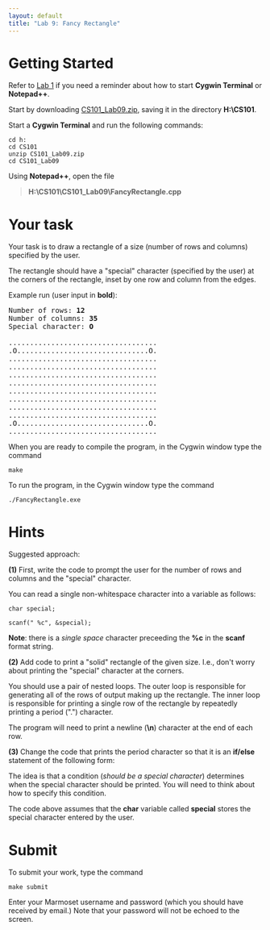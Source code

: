 ```yaml
---
layout: default
title: "Lab 9: Fancy Rectangle"
---
```


Getting Started
===============

Refer to [Lab 1](lab01.html) if you need a reminder about how to start **Cygwin Terminal** or **Notepad++**.

Start by downloading [CS101\_Lab09.zip](CS101_Lab09.zip), saving it in the directory **H:\\CS101**.

Start a **Cygwin Terminal** and run the following commands:

    cd h:
    cd CS101
    unzip CS101_Lab09.zip
    cd CS101_Lab09

Using **Notepad++**, open the file

> **H:\\CS101\\CS101\_Lab09\\FancyRectangle.cpp**

Your task
=========

Your task is to draw a rectangle of a size (number of rows and columns) specified by the user.

The rectangle should have a "special" character (specified by the user) at the corners of the rectangle, inset by one row and column from the edges.

Example run (user input in **bold**):

<pre>Number of rows: <b>12</b>
Number of columns: <b>35</b>
Special character: <b>O</b>

...................................
.O...............................O.
...................................
...................................
...................................
...................................
...................................
...................................
...................................
...................................
.O...............................O.
...................................</pre>

When you are ready to compile the program, in the Cygwin window type the command

    make

To run the program, in the Cygwin window type the command

    ./FancyRectangle.exe

Hints
=====

Suggested approach:

**(1)** First, write the code to prompt the user for the number of rows and columns and the "special" character.

You can read a single non-whitespace character into a variable as follows:

    char special;

    scanf(" %c", &special);

**Note**: there is a *single space* character preceeding the **%c** in the **scanf** format string.

**(2)** Add code to print a "solid" rectangle of the given size. I.e., don't worry about printing the "special" character at the corners.

You should use a pair of nested loops. The outer loop is responsible for generating all of the rows of output making up the rectangle. The inner loop is responsible for printing a single row of the rectangle by repeatedly printing a period (".") character.

The program will need to print a newline (**\\n**) character at the end of each row.

**(3)** Change the code that prints the period character so that it is an **if/else** statement of the following form:

The idea is that a condition (*should be a special character*) determines when the special character should be printed. You will need to think about how to specify this condition.

The code above assumes that the **char** variable called **special** stores the special character entered by the user.

Submit
======

To submit your work, type the command

    make submit

Enter your Marmoset username and password (which you should have received by email.) Note that your password will not be echoed to the screen.
